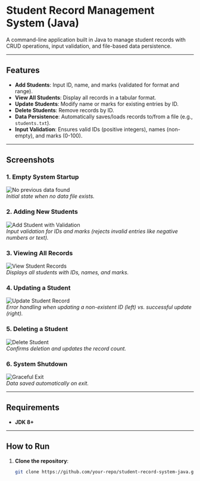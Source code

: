 # Student Record Management System (Java)

A command-line application built in Java to manage student records with CRUD operations, input validation, and file-based data persistence.

---

## Features
- **Add Students**: Input ID, name, and marks (validated for format and range).  
- **View All Students**: Display all records in a tabular format.  
- **Update Students**: Modify name or marks for existing entries by ID.  
- **Delete Students**: Remove records by ID.  
- **Data Persistence**: Automatically saves/loads records to/from a file (e.g., `students.txt`).  
- **Input Validation**: Ensures valid IDs (positive integers), names (non-empty), and marks (0-100).  

---

## Screenshots

### 1. Empty System Startup
![No previous data found](Student-Record-SS-1.png)  
*Initial state when no data file exists.*

### 2. Adding New Students
![Add Student with Validation](Student-Record-SS-5.png)  
*Input validation for IDs and marks (rejects invalid entries like negative numbers or text).*

### 3. Viewing All Records
![View Student Records](Student-Record-SS-2.png)  
*Displays all students with IDs, names, and marks.*

### 4. Updating a Student
![Update Student Record](Student-Record-SS-4.png)  
*Error handling when updating a non-existent ID (left) vs. successful update (right).*

### 5. Deleting a Student
![Delete Student](Student-Record-SS-3.png)  
*Confirms deletion and updates the record count.*

### 6. System Shutdown
![Graceful Exit](Student-Record-SS-6.png)  
*Data saved automatically on exit.*

---

## Requirements
- **JDK 8+**   

---

## How to Run
1. **Clone the repository**:  
   ```bash
   git clone https://github.com/your-repo/student-record-system-java.git
